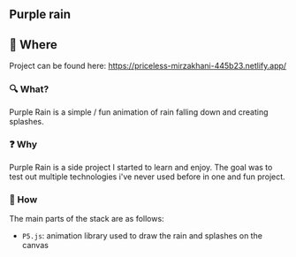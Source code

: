 ## Purple rain

## :link: Where

Project can be found here: https://priceless-mirzakhani-445b23.netlify.app/

### :mag: What?

Purple Rain is a simple / fun animation of rain falling down and creating splashes.

### :question: Why

Purple Rain is a side project I started to learn and enjoy. The goal was to test out multiple technologies i've never used before in one and fun project.

### :wrench: How

The main parts of the stack are as follows:

- `P5.js`: animation library used to draw the rain and splashes on the canvas
